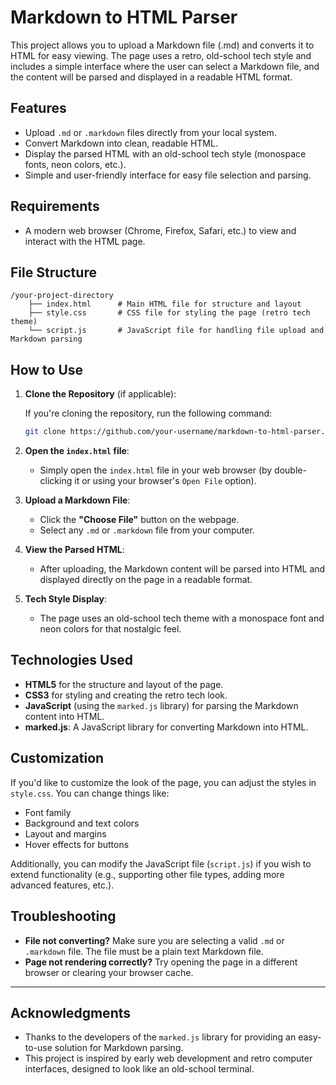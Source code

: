 # Markdown to HTML Parser

This project allows you to upload a Markdown file (.md) and converts it to HTML for easy viewing. The page uses a retro, old-school tech style and includes a simple interface where the user can select a Markdown file, and the content will be parsed and displayed in a readable HTML format.

## Features

- Upload `.md` or `.markdown` files directly from your local system.
- Convert Markdown into clean, readable HTML.
- Display the parsed HTML with an old-school tech style (monospace fonts, neon colors, etc.).
- Simple and user-friendly interface for easy file selection and parsing.

## Requirements

- A modern web browser (Chrome, Firefox, Safari, etc.) to view and interact with the HTML page.

## File Structure

```
/your-project-directory
    ├── index.html      # Main HTML file for structure and layout
    ├── style.css       # CSS file for styling the page (retro tech theme)
    └── script.js       # JavaScript file for handling file upload and Markdown parsing
```

## How to Use

1. **Clone the Repository** (if applicable):

   If you're cloning the repository, run the following command:

   ```bash
   git clone https://github.com/your-username/markdown-to-html-parser.git
   ```

2. **Open the `index.html` file**:

   - Simply open the `index.html` file in your web browser (by double-clicking it or using your browser's `Open File` option).
   
3. **Upload a Markdown File**:
   - Click the **"Choose File"** button on the webpage.
   - Select any `.md` or `.markdown` file from your computer.

4. **View the Parsed HTML**:
   - After uploading, the Markdown content will be parsed into HTML and displayed directly on the page in a readable format.

5. **Tech Style Display**:
   - The page uses an old-school tech theme with a monospace font and neon colors for that nostalgic feel.

## Technologies Used

- **HTML5** for the structure and layout of the page.
- **CSS3** for styling and creating the retro tech look.
- **JavaScript** (using the `marked.js` library) for parsing the Markdown content into HTML.
- **marked.js**: A JavaScript library for converting Markdown into HTML.

## Customization

If you'd like to customize the look of the page, you can adjust the styles in `style.css`. You can change things like:

- Font family
- Background and text colors
- Layout and margins
- Hover effects for buttons

Additionally, you can modify the JavaScript file (`script.js`) if you wish to extend functionality (e.g., supporting other file types, adding more advanced features, etc.).

## Troubleshooting

- **File not converting?** Make sure you are selecting a valid `.md` or `.markdown` file. The file must be a plain text Markdown file.
- **Page not rendering correctly?** Try opening the page in a different browser or clearing your browser cache.

---

## Acknowledgments

- Thanks to the developers of the `marked.js` library for providing an easy-to-use solution for Markdown parsing.
- This project is inspired by early web development and retro computer interfaces, designed to look like an old-school terminal.